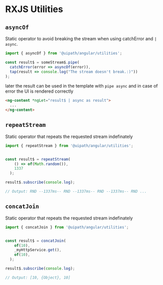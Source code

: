 # RXJS Utilities

## `asyncOf`

Static operator to avoid breaking the stream when using catchError and `| async`.

```typescript
import { asyncOf } from '@uipath/angular/utilities';

const result$ = someStream$.pipe(
  catchError(error => asyncOf(error)),
  tap(result => console.log("The stream doesn't break.:)"))
);
```

later the result can be used in the template with `pipe async` and in case of error the UI is rendered correctly

```html
<ng-content *ngLet="result$ | async as result">
  ...
</ng-content>
```

## `repeatStream`

Static operator that repeats the requested stream indefinately

```typescript
import { repeatStream } from '@uipath/angular/utilities';


const result$ = repeatStream(
    () => of(Math.random()),
    1337
  );

result$.subscribe(console.log);

// Output: RND --1337ms-- RND --1337ms-- RND --1337ms-- RND ...
```

## `concatJoin`

Static operator that repeats the requested stream indefinately

```typescript
import { concatJoin } from '@uipath/angular/utilities';


const result$ = concatJoin(
    of(10),
    _myHttpService.get(),
    of(10),
  );

result$.subscribe(console.log);

// Output: [10, {Object}, 10]
```
